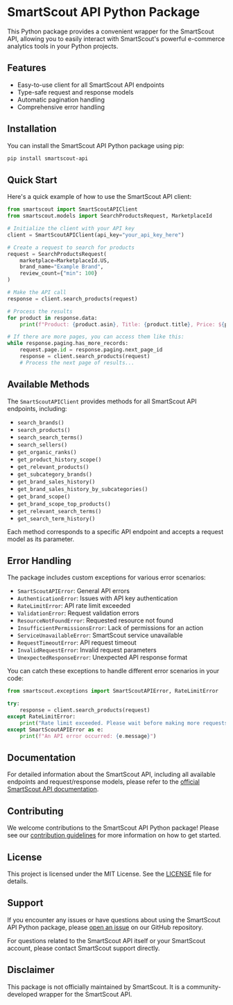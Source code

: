 # SmartScout API Python Package

This Python package provides a convenient wrapper for the SmartScout API, allowing you to easily interact with SmartScout's powerful e-commerce analytics tools in your Python projects.

## Features

- Easy-to-use client for all SmartScout API endpoints
- Type-safe request and response models
- Automatic pagination handling
- Comprehensive error handling

## Installation

You can install the SmartScout API Python package using pip:

```bash
pip install smartscout-api
```

## Quick Start

Here's a quick example of how to use the SmartScout API client:

```python
from smartscout import SmartScoutAPIClient
from smartscout.models import SearchProductsRequest, MarketplaceId

# Initialize the client with your API key
client = SmartScoutAPIClient(api_key="your_api_key_here")

# Create a request to search for products
request = SearchProductsRequest(
    marketplace=MarketplaceId.US,
    brand_name="Example Brand",
    review_count={"min": 100}
)

# Make the API call
response = client.search_products(request)

# Process the results
for product in response.data:
    print(f"Product: {product.asin}, Title: {product.title}, Price: ${product.price}")

# If there are more pages, you can access them like this:
while response.paging.has_more_records:
    request.page.id = response.paging.next_page_id
    response = client.search_products(request)
    # Process the next page of results...
```

## Available Methods

The `SmartScoutAPIClient` provides methods for all SmartScout API endpoints, including:

- `search_brands()`
- `search_products()`
- `search_search_terms()`
- `search_sellers()`
- `get_organic_ranks()`
- `get_product_history_scope()`
- `get_relevant_products()`
- `get_subcategory_brands()`
- `get_brand_sales_history()`
- `get_brand_sales_history_by_subcategories()`
- `get_brand_scope()`
- `get_brand_scope_top_products()`
- `get_relevant_search_terms()`
- `get_search_term_history()`

Each method corresponds to a specific API endpoint and accepts a request model as its parameter.

## Error Handling

The package includes custom exceptions for various error scenarios:

- `SmartScoutAPIError`: General API errors
- `AuthenticationError`: Issues with API key authentication
- `RateLimitError`: API rate limit exceeded
- `ValidationError`: Request validation errors
- `ResourceNotFoundError`: Requested resource not found
- `InsufficientPermissionsError`: Lack of permissions for an action
- `ServiceUnavailableError`: SmartScout service unavailable
- `RequestTimeoutError`: API request timeout
- `InvalidRequestError`: Invalid request parameters
- `UnexpectedResponseError`: Unexpected API response format

You can catch these exceptions to handle different error scenarios in your code:

```python
from smartscout.exceptions import SmartScoutAPIError, RateLimitError

try:
    response = client.search_products(request)
except RateLimitError:
    print("Rate limit exceeded. Please wait before making more requests.")
except SmartScoutAPIError as e:
    print(f"An API error occurred: {e.message}")
```

## Documentation

For detailed information about the SmartScout API, including all available endpoints and request/response models, please refer to the [official SmartScout API documentation](https://api.smartscout.com/docs).

## Contributing

We welcome contributions to the SmartScout API Python package! Please see our [contribution guidelines](CONTRIBUTING.md) for more information on how to get started.

## License

This project is licensed under the MIT License. See the [LICENSE](LICENSE) file for details.

## Support

If you encounter any issues or have questions about using the SmartScout API Python package, please [open an issue](https://github.com/yourusername/smartscout-api-python/issues) on our GitHub repository.

For questions related to the SmartScout API itself or your SmartScout account, please contact SmartScout support directly.

## Disclaimer

This package is not officially maintained by SmartScout. It is a community-developed wrapper for the SmartScout API.